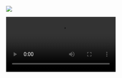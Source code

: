 


![](https://github.com/ugurkocde/Intune/blob/main/winget2intunewin/winget2intunewin-Demo.gif)

![](https://raw.githubusercontent.com/ugurkocde/Intune/main/winget2intunewin/winget2intunewin%20-%20Demo.mp4)
